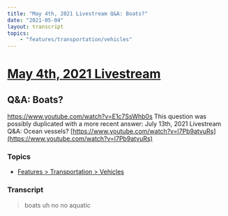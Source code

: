 ```yaml
---
title: "May 4th, 2021 Livestream Q&A: Boats?"
date: "2021-05-04"
layout: transcript
topics:
    - "features/transportation/vehicles"
---
```

# [May 4th, 2021 Livestream](../2021-05-04.md)
## Q&A: Boats?
https://www.youtube.com/watch?v=E1c7SsWhb0s
This question was possibly duplicated with a more recent answer: July 13th, 2021 Livestream Q&A: Ocean vessels? [https://www.youtube.com/watch?v=l7Pb9atvuRs](https://www.youtube.com/watch?v=l7Pb9atvuRs)


### Topics
* [Features > Transportation > Vehicles](../topics/features/transportation/vehicles.md)

### Transcript

> boats uh no no aquatic
